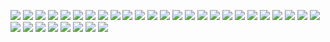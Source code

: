 ![](A_star_has_fallen_by_Juan_Pablo_Lauriente.jpg)
![](Candy_by_Bernhard_Hanakam.jpg)
![](Classic_Guitar_Detail_by_Sten_Jørgen_Pettersen.jpg)
![](DSC3907_by_Todor_Velichkov.jpg)
![](Espaciolandia_by_Nando_uy.jpg)
![](Forest_by_Moritz_Reisinger.jpg)
![](Haukland_Beach_view_by_Michele_Agostini.jpg)
![](IMG_7632_by_Jobin_Babu.jpg)
![](Kinkaku_Ji_by_Elizabeth_K_Joseph.jpg)
![](Mountainous_View_by_Sven_Scheuermeier.jpg)
![](Mushrooms_3_by_moritzmhmk.jpg)
![](My_Nut_by_bluesabreWife.jpg)
![](P1310728_by_Ferran_Reyes.jpg)
![](Purple_Daisy_by_Maria_Scotto.jpg)
![](Road_to_Nowhere_by_Matt_Bailey.jpg)
![](Seebrücke_Graal-Müritz_by_Oliver_hb.jpg)
![](Some_Light_Reading_by_Brandilyn_Carpenter.jpg)
![](The_Sky_Is_The_Limit_by_Kaushik_Panchal.jpg)
![](Untitled_0026_by_Mike_Sinko.jpg)
![](Untitled_0535_by_Mike_Sinko.jpg)
![](Untitled_7019_by_Mike_Sinko.jpg)
![](Untitled_by_Aaron_Burden.jpg)
![](Untitled_by_Troy_Jarrell.jpg)
![](Wanaka_Tree_by_Stephane_Pakula.jpg)
![](Yala_mountain_by_Geza_Radics.jpg)
![](fall-autumn-red-season.jpg)
![](horsehead-nebula-dark-nebula-constellation-orion-87646.jpeg)
![](larung_gar_by_night_by_Geza_Radics.jpg)
![](pexels-photo-512861.jpeg)
![](pexels-photo-519482.jpeg)
![](pexels-photo-534164.jpeg)
![](sea-bay-waterfront-beach-50594.jpeg)
![](there_is_something_human_in_that_stuff_by_Pierre_Cante.jpg)
